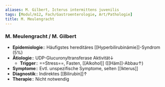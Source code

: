 ```yaml
---
aliases: M. Gilbert, Icterus intermittens juvenilis
tags: [Modul/m12, Fach/Gastroenterologie, Art/Pathologie]
title: M. Meulengracht
---
```

### M. Meulengracht / M. Gilbert
- **Epidemiologie**:: Häufigstes hereditäres [[Hyperbilirubinämie]]-Syndrom (5%)
- **Ätiologie**:: UDP-Glucuronyltransferase Aktivität↓
	- **Trigger**:: ==Stress==, Fasten, [[Alkohol]] ([[Häm]]-Abbau↑)
- **Symptome**:: Evtl. unspezifische Symptome, selten [[Ikterus]]
- **Diagnostik**:: Indirektes [[Bilirubin]]↑
- **Therapie**:: Nicht notwendig